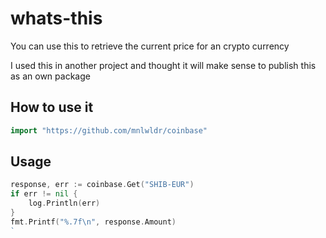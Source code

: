 # whats-this

You can use this to retrieve the current price for an crypto currency

I used this in another project and thought it will make sense 
to publish this as an own package 

## How to use it
```go
import "https://github.com/mnlwldr/coinbase"
```

## Usage
```go
response, err := coinbase.Get("SHIB-EUR")
if err != nil {
	log.Println(err)
}
fmt.Printf("%.7f\n", response.Amount)
`